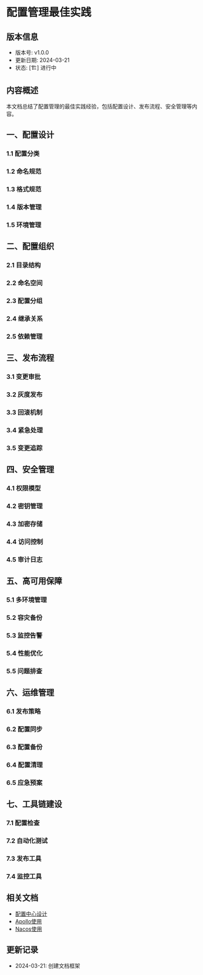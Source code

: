 # 配置管理最佳实践

## 版本信息
- 版本号: v1.0.0
- 更新日期: 2024-03-21
- 状态: [🏗️] 进行中

## 内容概述
本文档总结了配置管理的最佳实践经验，包括配置设计、发布流程、安全管理等内容。

## 一、配置设计
### 1.1 配置分类
### 1.2 命名规范
### 1.3 格式规范
### 1.4 版本管理
### 1.5 环境管理

## 二、配置组织
### 2.1 目录结构
### 2.2 命名空间
### 2.3 配置分组
### 2.4 继承关系
### 2.5 依赖管理

## 三、发布流程
### 3.1 变更审批
### 3.2 灰度发布
### 3.3 回滚机制
### 3.4 紧急处理
### 3.5 变更追踪

## 四、安全管理
### 4.1 权限模型
### 4.2 密钥管理
### 4.3 加密存储
### 4.4 访问控制
### 4.5 审计日志

## 五、高可用保障
### 5.1 多环境管理
### 5.2 容灾备份
### 5.3 监控告警
### 5.4 性能优化
### 5.5 问题排查

## 六、运维管理
### 6.1 发布策略
### 6.2 配置同步
### 6.3 配置备份
### 6.4 配置清理
### 6.5 应急预案

## 七、工具链建设
### 7.1 配置检查
### 7.2 自动化测试
### 7.3 发布工具
### 7.4 监控工具

## 相关文档
- [配置中心设计](01_配置中心设计.md)
- [Apollo使用](02_Apollo使用.md)
- [Nacos使用](03_Nacos使用.md)

## 更新记录
- 2024-03-21: 创建文档框架 
